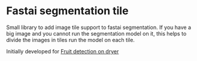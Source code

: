 # Fastai segmentation tile

Small library to add image tile support to fastai segmentation.
If you have a big image and you cannot run the segmentation model on it, this helps to divide the images in tiles run the model on each tile.

Initially developed for [Fruit detection on dryer](github.com/mone27/fruit-detection)

